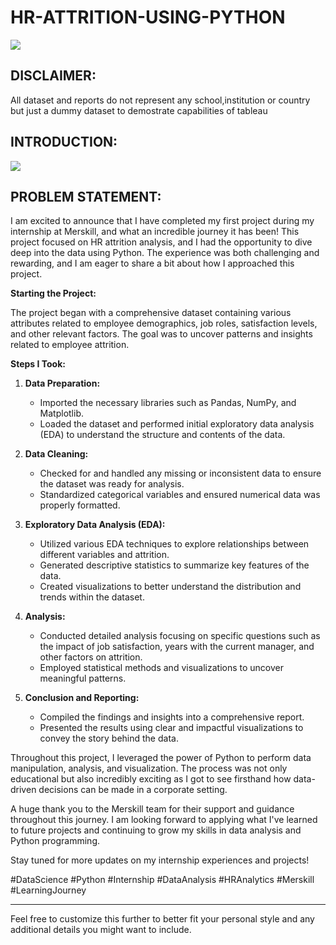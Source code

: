 # HR-ATTRITION-USING-PYTHON
![](over.PNG)
## DISCLAIMER:
All dataset and reports do not represent any school,institution or country but just a dummy dataset to demostrate capabilities of tableau

## INTRODUCTION:
![](over.PNG)

 ## PROBLEM STATEMENT:




I am excited to announce that I have completed my first project during my internship at Merskill, and what an incredible journey it has been! This project focused on HR attrition analysis, and I had the opportunity to dive deep into the data using Python. The experience was both challenging and rewarding, and I am eager to share a bit about how I approached this project.

**Starting the Project:**

The project began with a comprehensive dataset containing various attributes related to employee demographics, job roles, satisfaction levels, and other relevant factors. The goal was to uncover patterns and insights related to employee attrition.

**Steps I Took:**

1. **Data Preparation:**
   - Imported the necessary libraries such as Pandas, NumPy, and Matplotlib.
   - Loaded the dataset and performed initial exploratory data analysis (EDA) to understand the structure and contents of the data.

2. **Data Cleaning:**
   - Checked for and handled any missing or inconsistent data to ensure the dataset was ready for analysis.
   - Standardized categorical variables and ensured numerical data was properly formatted.

3. **Exploratory Data Analysis (EDA):**
   - Utilized various EDA techniques to explore relationships between different variables and attrition.
   - Generated descriptive statistics to summarize key features of the data.
   - Created visualizations to better understand the distribution and trends within the dataset.

4. **Analysis:**
   - Conducted detailed analysis focusing on specific questions such as the impact of job satisfaction, years with the current manager, and other factors on attrition.
   - Employed statistical methods and visualizations to uncover meaningful patterns.

5. **Conclusion and Reporting:**
   - Compiled the findings and insights into a comprehensive report.
   - Presented the results using clear and impactful visualizations to convey the story behind the data.

Throughout this project, I leveraged the power of Python to perform data manipulation, analysis, and visualization. The process was not only educational but also incredibly exciting as I got to see firsthand how data-driven decisions can be made in a corporate setting.

A huge thank you to the Merskill team for their support and guidance throughout this journey. I am looking forward to applying what I've learned to future projects and continuing to grow my skills in data analysis and Python programming.

Stay tuned for more updates on my internship experiences and projects!

#DataScience #Python #Internship #DataAnalysis #HRAnalytics #Merskill #LearningJourney

---

Feel free to customize this further to better fit your personal style and any additional details you might want to include.
